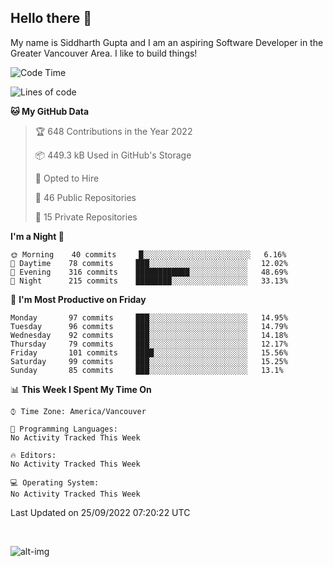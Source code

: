 ## Hello there :wave:

My name is Siddharth Gupta and I am an aspiring Software Developer in the Greater Vancouver Area. I like to build things!

<!-- ![gif](https://github.com/siddg97/siddg97/blob/master/dino.gif) -->

<!--START_SECTION:waka-->
![Code Time](http://img.shields.io/badge/Code%20Time-1%2C856%20hrs%2023%20mins-blue)

![Lines of code](https://img.shields.io/badge/From%20Hello%20World%20I%27ve%20Written-5%20Million%20lines%20of%20code-blue)

**🐱 My GitHub Data** 

> 🏆 648 Contributions in the Year 2022
 > 
> 📦 449.3 kB Used in GitHub's Storage 
 > 
> 💼 Opted to Hire
 > 
> 📜 46 Public Repositories 
 > 
> 🔑 15 Private Repositories  
 > 
**I'm a Night 🦉** 

```text
🌞 Morning    40 commits     █░░░░░░░░░░░░░░░░░░░░░░░░   6.16% 
🌆 Daytime    78 commits     ███░░░░░░░░░░░░░░░░░░░░░░   12.02% 
🌃 Evening    316 commits    ████████████░░░░░░░░░░░░░   48.69% 
🌙 Night      215 commits    ████████░░░░░░░░░░░░░░░░░   33.13%

```
📅 **I'm Most Productive on Friday** 

```text
Monday       97 commits     ███░░░░░░░░░░░░░░░░░░░░░░   14.95% 
Tuesday      96 commits     ███░░░░░░░░░░░░░░░░░░░░░░   14.79% 
Wednesday    92 commits     ███░░░░░░░░░░░░░░░░░░░░░░   14.18% 
Thursday     79 commits     ███░░░░░░░░░░░░░░░░░░░░░░   12.17% 
Friday       101 commits    ████░░░░░░░░░░░░░░░░░░░░░   15.56% 
Saturday     99 commits     ███░░░░░░░░░░░░░░░░░░░░░░   15.25% 
Sunday       85 commits     ███░░░░░░░░░░░░░░░░░░░░░░   13.1%

```


📊 **This Week I Spent My Time On** 

```text
⌚︎ Time Zone: America/Vancouver

💬 Programming Languages: 
No Activity Tracked This Week

🔥 Editors: 
No Activity Tracked This Week

💻 Operating System: 
No Activity Tracked This Week

```


 Last Updated on 25/09/2022 07:20:22 UTC
<!--END_SECTION:waka-->

<br>

![alt-img](https://github-readme-stats.vercel.app/api?username=siddg97&count_private=true&theme=nightowl&show_icons=true)

